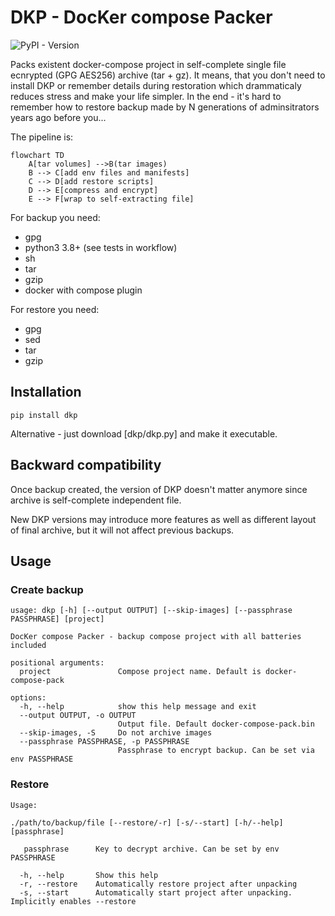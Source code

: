 # DKP - DocKer compose Packer

![PyPI - Version](https://img.shields.io/pypi/v/dkp)

Packs existent docker-compose project in self-complete single file ecnrypted
(GPG AES256) archive (tar + gz). It means, that you don't need to install DKP or
remember details during restoration which drammaticaly reduces stress and make
your life simpler. In the end - it's hard to remember how to restore backup made
by N generations of adminsitrators years ago before you...

The pipeline is:

```mermaid
flowchart TD
    A[tar volumes] -->B(tar images)
    B --> C[add env files and manifests]
    C --> D[add restore scripts]
    D --> E[compress and encrypt]
    E --> F[wrap to self-extracting file]
```

For backup you need:

- gpg
- python3 3.8+ (see tests in workflow)
- sh
- tar
- gzip
- docker with compose plugin

For restore you need:

- gpg
- sed
- tar
- gzip

## Installation

    pip install dkp

Alternative - just download [dkp/dkp.py] and make it executable.

## Backward compatibility

Once backup created, the version of DKP doesn't matter anymore since archive is
self-complete independent file.

New DKP versions may introduce more features as well as different layout of
final archive, but it will not affect previous backups.

## Usage

### Create backup

```
usage: dkp [-h] [--output OUTPUT] [--skip-images] [--passphrase PASSPHRASE] [project]

DocKer compose Packer - backup compose project with all batteries included

positional arguments:
  project               Compose project name. Default is docker-compose-pack

options:
  -h, --help            show this help message and exit
  --output OUTPUT, -o OUTPUT
                        Output file. Default docker-compose-pack.bin
  --skip-images, -S     Do not archive images
  --passphrase PASSPHRASE, -p PASSPHRASE
                        Passphrase to encrypt backup. Can be set via env PASSPHRASE
```

### Restore

```
Usage:

./path/to/backup/file [--restore/-r] [-s/--start] [-h/--help] [passphrase]

   passphrase      Key to decrypt archive. Can be set by env PASSPHRASE

  -h, --help       Show this help
  -r, --restore    Automatically restore project after unpacking
  -s, --start      Automatically start project after unpacking. Implicitly enables --restore
```
